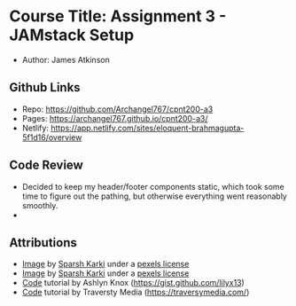 # Course Title: Assignment 3 - JAMstack Setup
- Author: James Atkinson

## Github Links
- Repo: https://github.com/Archangel767/cpnt200-a3
- Pages: https://archangel767.github.io/cpnt200-a3/
- Netlify: https://app.netlify.com/sites/eloquent-brahmagupta-5f1d16/overview

## Code Review
- Decided to keep my header/footer components static, which took some time to figure out the pathing, but otherwise everything went reasonably smoothly.
- 

## Attributions

- [Image](https://images.pexels.com/photos/2350074/pexels-photo-2350074.jpeg?auto=compress&cs=tinysrgb&dpr=2&h=650&w=940) by [Sparsh Karki](https://www.pexels.com/@sparsh) under a [pexels license](https://www.pexels.com/creative-commons-images/)
- [Image](https://images.pexels.com/photos/3423864/pexels-photo-3423864.jpeg?auto=compress&cs=tinysrgb&dpr=2&h=650&w=940) by [Sparsh Karki](https://www.pexels.com/@sparsh) under a [pexels license](https://www.pexels.com/creative-commons-images/)
- [Code](https://sait-wbdv.github.io/fall-2021/courses/cpnt200/day03/) tutorial by Ashlyn Knox (https://gist.github.com/lilyx13)
- [Code](https://www.youtube.com/watch?v=ltzlhAxJr74&t=1509s) tutorial by Traversty Media (https://traversymedia.com/)
